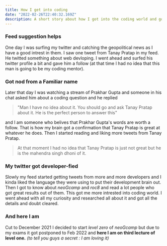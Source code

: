 ```yaml
---
title: How I get into coding
date: "2022-02-26T22:40:32.169Z"
description: A short story about how I got into the coding world and got intrested in learning it from scratch. Click the heading to find out.
---
```

### Feed suggestion helps
One day I was surfing my twitter and catching the geopolitical news as 
I have a good intrest in them. I saw one tweet from Tanay Pratap in my 
feed. He twitted something about web devloping. I went ahead and surfed
his twitter profile a bit and gave him a follow (at that time I had no idea
that this man is going to be my coding mentor).
### Got nod from a Familiar name
Later that day I was watching a stream of Prakhar Gupta and someone in his
chat asked him about a coding question and he replied
> "Man I have no idea about it. You should go and ask Tanay Pratap about
>  it. He is the perfect person to answer this"

and I am someone who belives that Prakhar Gupta's words are worth a follow.
That is how my brain got a confirmation that Tanay Pratap is great at whatever
he does. Then I started reading and liking more tweets from Tanay Pratap.
> At that moment I had no idea that Tanay Pratap is just not great but he is
> the mahendra singh dhoni of it.

### My twitter got developer-fied 
Slowly my feed started getting tweets from more and more developers and 
I kinda liked the language they were using to put their development brain
out. Then I got to know about *neoGcamp* and *roc8* and read a lot people who 
got great results out of them. This got me more intrested into coding world.
I went ahead with all my curiosity and researched all about it and got all the 
details and doubt cleared.

### And here I am
Cut to December 2021 I decided to start *level zero* of *neoGcamp* but due to my 
exams it got postponed to Feb 2022 and **here I am on third lecture of level one.** *(to tell you guys a secret : I am loving it)*